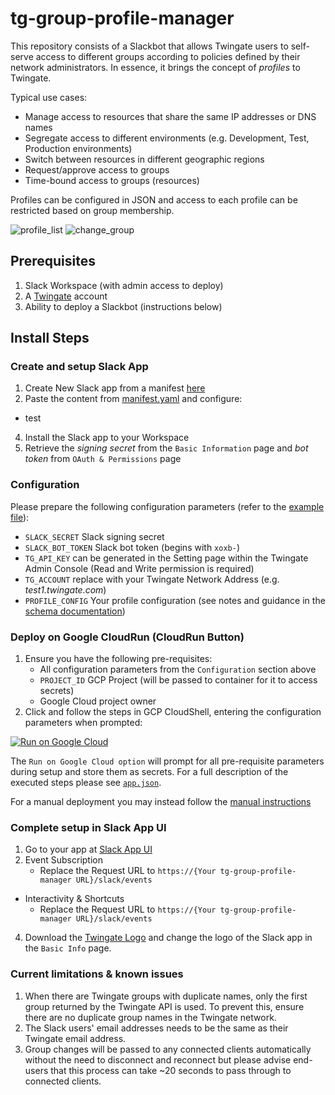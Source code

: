 # tg-group-profile-manager
This repository consists of a Slackbot that allows Twingate users to self-serve access to different groups according to policies defined by their network administrators. In essence, it brings the concept of _profiles_ to Twingate.

Typical use cases:
* Manage access to resources that share the same IP addresses or DNS names
* Segregate access to different environments (e.g. Development, Test, Production environments)
* Switch between resources in different geographic regions
* Request/approve access to groups
* Time-bound access to groups (resources)

Profiles can be configured in JSON and access to each profile can be restricted based on group membership. 

![profile_list](./images/profile_list.png)
![change_group](./images/change_group.png)


## Prerequisites
1. Slack Workspace (with admin access to deploy)
2. A [Twingate](https://www.twingate.com/) account
3. Ability to deploy a Slackbot (instructions below)

## Install Steps
### Create and setup Slack App
1. Create New Slack app from a manifest [here](https://api.slack.com/apps)
2. Paste the content from [manifest.yaml](./manifest.yml) and configure:
  - test 
4. Install the Slack app to your Workspace
5. Retrieve the _signing secret_ from the `Basic Information` page and _bot token_ from `OAuth & Permissions` page

### Configuration
Please prepare the following configuration parameters (refer to the [example file](./tg-group-profile-manager.conf)):
 - `SLACK_SECRET` Slack signing secret
 - `SLACK_BOT_TOKEN` Slack bot token (begins with `xoxb-`)
 - `TG_API_KEY` can be generated in the Setting page within the Twingate Admin Console (Read and Write permission is required)
 - `TG_ACCOUNT` replace with your Twingate Network Address (e.g. _test1.twingate.com_)
 - `PROFILE_CONFIG` Your profile configuration (see notes and guidance in the [schema documentation](./docs/SCHEMA.md))

### Deploy on Google CloudRun (CloudRun Button)
1. Ensure you have the following pre-requisites:
    - All configuration parameters from the `Configuration` section above
    - `PROJECT_ID` GCP Project (will be passed to container for it to access secrets)
    - Google Cloud project owner
2. Click and follow the steps in GCP CloudShell, entering the configuration parameters when prompted:

[![Run on Google Cloud](https://deploy.cloud.run/button.svg)](https://deploy.cloud.run?git_repo=https://github.com/Twingate-Labs/tg-group-profile-manager)

The `Run on Google Cloud option` will prompt for all pre-requisite parameters during setup and store them as secrets. For a full description of the executed steps please see [`app.json`](./app.json).

For a manual deployment you may instead follow the [manual instructions](./docs/MANUAL_DEPLOYMENT.md) 

### Complete setup in Slack App UI
1. Go to your app at [Slack App UI](https://api.slack.com/apps)
3. Event Subscription
   * Replace the Request URL to `https://{Your tg-group-profile-manager URL}/slack/events`
* Interactivity & Shortcuts
   * Replace the Request URL to `https://{Your tg-group-profile-manager URL}/slack/events`
4. Download the [Twingate Logo](./Twingate%20Logo%20-%20Icon.png) and change the logo of the Slack app in the `Basic Info` page.

### Current limitations & known issues
1. When there are Twingate groups with duplicate names, only the first group returned by the Twingate API is used. To prevent this, ensure there are no duplicate group names in the Twingate network.
2. The Slack users' email addresses needs to be the same as their Twingate email address.
3. Group changes will be passed to any connected clients automatically without the need to disconnect and reconnect but please advise end-users that this process can take ~20 seconds to pass through to connected clients.
